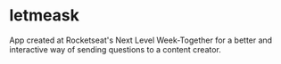 # letmeask
App created at Rocketseat's Next Level Week-Together for a better and interactive way of sending questions to a content creator.
